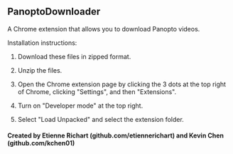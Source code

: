 ## PanoptoDownloader
A Chrome extension that allows you to download Panopto videos.

Installation instructions:

1. Download these files in zipped format.

2. Unzip the files.

3. Open the Chrome extension page by clicking the 3 dots at the top right of Chrome, clicking "Settings", and then "Extensions".

4. Turn on "Developer mode" at the top right.

5. Select "Load Unpacked" and select the extension folder.


#### Created by Etienne Richart (github.com/etiennerichart) and Kevin Chen (github.com/kchen01)
